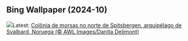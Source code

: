 ## Bing Wallpaper (2024-10)
![](https://www.bing.com/th?id=OHR.WalrusNorway_PT-BR4604487839_UHD.jpg&w=1000)Latest: [Colônia de morsas no norte de Spitsbergen, arquipélago de Svalbard, Noruega (© AWL Images/Danita Delimont)](https://www.bing.com/th?id=OHR.WalrusNorway_PT-BR4604487839_UHD.jpg)